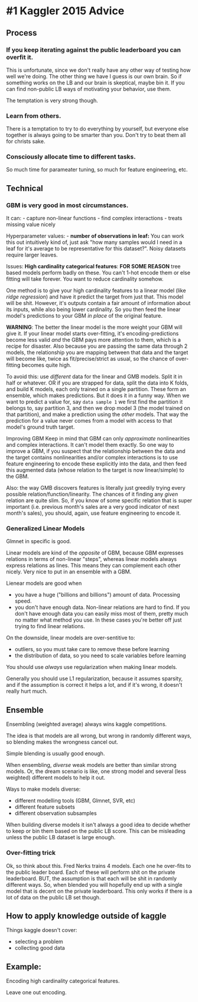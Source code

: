 # #1 Kaggler 2015 Advice

## Process

### If you keep iterating against the public leaderboard you can overfit it. 

This is unfortunate, since we don't really have any other way of testing how well we're doing. The other thing we have I guess is our own brain. So if something works on the LB and our brain is skeptical, maybe bin it. If you can find non-public LB ways of motivating your behavior, use them. 

The temptation is very strong though. 

### Learn from others.

There is a temptation to try to do everything by yourself, but everyone else together is always going to be smarter than you. Don't try to beat them all for christs sake.

### Consciously allocate time to different tasks.

So much time for parameater tuning, so much for feature engineering, etc.

## Technical

### GBM is very good in most circumstances.

It can:
    - capture non-linear functions
    - find complex interactions
    - treats missing value nicely

Hyperparameter values:
    - **number of observations in leaf:** You can work this out intuitively kind of, just ask "how many samples would I need in a leaf for it's average to be representative for this dataset?". Noisy datasets require larger leaves.

Issues:
**High cardinality categorical features**: **FOR SOME REASON** tree based models perform badly on these. You can't 1-hot encode them or else fitting will take forever. You want to reduce cardinality somehow. 

One method is to give your high cardinality features to a linear model (like *ridge regression*) and have it predict the target from just that. This model will be shit. However, it's outputs contain a fair amount of information about its inputs, while also being lower cardinality. So you then feed the linear model's predictions to your GBM *in place* of the original feature. 

**WARNING**: The better the linear model is the more weight your GBM will give it. If your linear model starts over-fitting, it's encoding-predictions become less valid *and* the GBM pays more attention to them, which is a recipe for disaster. Also because you are passing the same data through 2 models, the relationship you are mapping between that data and the target will become like, twice as fit/precise/strict as usual, so the chance of over-fitting becomes quite high. 

To avoid this: use *different* data for the linear and GMB models. Split it in half or whatever. OR if you are strapped for data, split the data into K folds, and build K models, each only trained on a single partition. These form an ensemble, which makes predictions. But it does it in a funny way. When we want to predict a value for, say `data sample 1` we first find the partition it belongs to, say partition 3, and then we drop  model 3 (the model trained on that partition), and make a prediction using the *other* models. That way the prediction for a value never comes from a model with access to that model's ground truth target.

Improving GBM
Keep in mind that GBM can only *approximate* nonlinearities and complex interactions. It can't model them exactly. So one way to improve a GBM, if you suspect that the relationship between the data and the target contains nonlinearities and/or complex interactions is to use feature engineering to encode these explicitly into the data, and then feed this augmented data (whose relation to the target is now linear/simple) to the GBM.

Also: the way GMB discovers features is literally just greedily trying every possible relation/function/linearity. The chances of it finding any *given* relation are quite slim. So, if you know of some specific relation that is super important (i.e. previous month's sales are a very good indicator of next month's sales), you should, again, use feature engineering to encode it. 

### Generalized Linear Models

Glmnet in specific is good.

Linear models are kind of the *opposite* of GBM, because GBM expresses relations in terms of non-linear "steps", whereas linear models always express relations as lines. This means they can complement each other nicely. Very nice to put in an ensemble with a GBM.

Lienear models are good when
- you have a huge ("billions and billions") amount of data. Processing speed. 
- you don't have enough data. Non-linear relations are hard to find. If you don't have enough data you can easily miss most of them, pretty much no matter what method you use. In these cases you're better off just trying to  find linear relations.

On the downside, linear models are over-sentitive to:
- outliers, so you must take care to remove these before learning
- the distribution of data, so you need to scale variables before learning

You should use *always* use regularization when making linear models.

Generally you should use L1 regularization, because it assumes sparsity, and if the assumption is correct it helps a lot, and if it's wrong, it doesn't really hurt much.

## Ensemble

Ensembling (weighted average) always wins kaggle competitions.

The idea is that models are all wrong, but wrong in randomly different ways, so blending makes the wrongness cancel out.

Simple blending is usually good enough.

When ensembling, *diverse* weak models are better than similar strong models. Or, the dream scenario is like, one strong model and several (less weighted) different models to help it out. 

Ways to make models diverse:
- different modelling tools (GBM, Glmnet, SVR, etc)
- different feature subsets
- different observation subsamples

When building diverse models it isn't always a good idea to decide whether to keep or bin them based on the public LB score. This can be misleading unless the public LB dataset is large enough.

### Over-fitting trick

Ok, so think about this. Fred Nerks trains 4 models. Each one he over-fits to the public leader board. Each of these will perform shit on the private leaderboard. BUT, the assumption is that each will be shit in randomly different ways. So, when blended you will hopefully end up with a single model that is decent on the private leaderboard. This only works if there is a lot of data on the public LB set though.

## How to apply knowledge outside of kaggle

Things kaggle doesn't cover:
- selecting a problem
- collecting good data

## Example:

Encoding high cardinality categorical features.

Leave one out encoding.